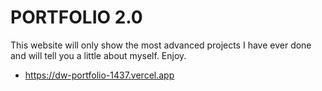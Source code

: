 # PORTFOLIO 2.0
This website will only show the most advanced projects I have ever done and will tell you a little about myself. Enjoy.

- https://dw-portfolio-1437.vercel.app
